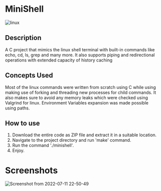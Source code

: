 # MiniShell

![linux](https://user-images.githubusercontent.com/47386839/178318860-ccc09a6f-db4b-477a-86fd-dc7b5aa74164.gif)

## Description
A C project that mimics the linux shell terminal with built-in commands like echo, cd, ls, grep and many more. It also supports piping and redirectional operations with extended capacity of history caching

## Concepts Used
Most of the linux commands were written from scratch using C while using making use of forking and threading new processes for child commands. It also makes sure to avoid any memory leaks which were checked using Valgrind for linux. Environment Variables expansion was made possible using paths.

## How to use
1. Download the entire code as ZIP file and extract it in a suitable location. 
2. Navigate to the project directory and run 'make' command.
3. Run the command './minishell'.
4. Enjoy.

# Screenshots
![Screenshot from 2022-07-11 22-50-49](https://user-images.githubusercontent.com/47386839/178417315-b076eb5c-34a9-4f02-9ce8-9df81f8790e3.png)

